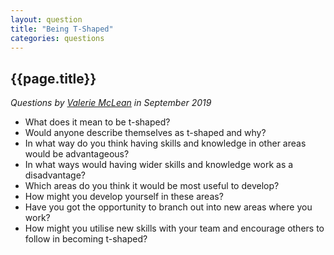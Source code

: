```yaml
---
layout: question
title: "Being T-Shaped"
categories: questions
---
```


## {{page.title}}

_Questions by <a href="https://twitter.com/agile_valerie">Valerie McLean</a> in September 2019_

* What does it mean to be t-shaped?
* Would anyone describe themselves as t-shaped and why?
* In what way do you think having skills and knowledge in other areas would be advantageous?
* In what ways would having wider skills and knowledge work as a disadvantage?
* Which areas do you think it would be most useful to develop?
* How might you develop yourself in these areas?
* Have you got the opportunity to branch out into new areas where you work?
* How might you utilise new skills with your team and encourage others to follow in becoming t-shaped?
